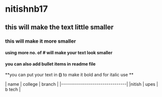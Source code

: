 # nitishnb17
## this will make the text little smaller 
### this will make it more smaller 
#### using more no. of # will make your text look smaller 
#### you can also add bullet items in readme file 
**you can put your text in **()** to make it bold and for italic use **

| name   | college    | branch    |
|---------------------------------|
|nitish  | upes       | b tech    |


